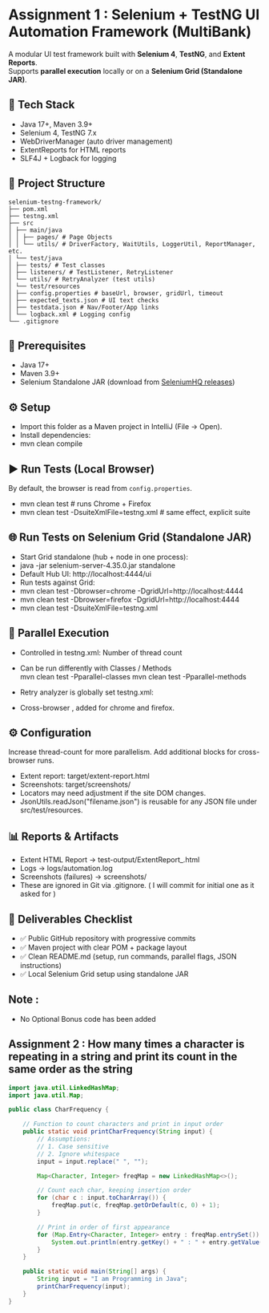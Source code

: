#  Assignment 1 : Selenium + TestNG UI Automation Framework (MultiBank)

A modular UI test framework built with **Selenium 4**, **TestNG**, and **Extent Reports**.  
Supports **parallel execution** locally or on a **Selenium Grid (Standalone JAR)**.

## 🚀 Tech Stack
- Java 17+, Maven 3.9+
- Selenium 4, TestNG 7.x
- WebDriverManager (auto driver management)
- ExtentReports for HTML reports
- SLF4J + Logback for logging

## 📂 Project Structure
```
selenium-testng-framework/
├── pom.xml
├── testng.xml
├── src
│ ├── main/java
│ │ ├── pages/ # Page Objects
│ │ └── utils/ # DriverFactory, WaitUtils, LoggerUtil, ReportManager, etc.
│ └── test/java
│ ├── tests/ # Test classes
│ ├── listeners/ # TestListener, RetryListener
│ └── utils/ # RetryAnalyzer (test utils)
│ └── test/resources
│ ├── config.properties # baseUrl, browser, gridUrl, timeout
│ ├── expected_texts.json # UI text checks
│ ├── testdata.json # Nav/Footer/App links
│ └── logback.xml # Logging config
└── .gitignore
```

## 🔧 Prerequisites
- Java 17+
- Maven 3.9+
- Selenium Standalone JAR (download from [SeleniumHQ releases](https://github.com/SeleniumHQ/selenium/releases))

## ⚙️ Setup
- Import this folder as a Maven project in IntelliJ (File -> Open).
- Install dependencies:
- mvn clean compile

## ▶️ Run Tests (Local Browser)
By default, the browser is read from `config.properties`.
- mvn clean test                        # runs Chrome + Firefox
- mvn clean test -DsuiteXmlFile=testng.xml   # same effect, explicit suite


## 🌐 Run Tests on Selenium Grid (Standalone JAR)

- Start Grid standalone (hub + node in one process):
- java -jar selenium-server-4.35.0.jar standalone
- Default Hub UI: http://localhost:4444/ui
- Run tests against Grid:
- mvn clean test -Dbrowser=chrome -DgridUrl=http://localhost:4444
- mvn clean test -Dbrowser=firefox -DgridUrl=http://localhost:4444
- mvn clean test -DsuiteXmlFile=testng.xml

## 🔀 Parallel Execution
- Controlled in testng.xml: Number of  thread count
- Can be run differently with Classes / Methods  
  mvn clean test -Pparallel-classes
  mvn clean test -Pparallel-methods
- Retry analyzer is globally set testng.xml:

- Cross-browser , added for chrome and firefox.


## ⚙️ Configuration

Increase thread-count for more parallelism.
Add additional <test> blocks for cross-browser runs.
- Extent report: target/extent-report.html
- Screenshots: target/screenshots/
- Locators may need adjustment if the site DOM changes.
- JsonUtils.readJson("filename.json") is reusable for any JSON file under src/test/resources.

## 📊 Reports & Artifacts
- Extent HTML Report → test-output/ExtentReport_<timestamp>.html
- Logs → logs/automation.log
- Screenshots (failures) → screenshots/
- These are ignored in Git via .gitignore. ( I will commit for initial one as it asked for )

## 📌 Deliverables Checklist
- ✅ Public GitHub repository with progressive commits
- ✅ Maven project with clear POM + package layout
- ✅ Clean README.md (setup, run commands, parallel flags, JSON instructions)
- ✅ Local Selenium Grid setup using standalone JAR

## Note : 
- No Optional Bonus code has been added 

## Assignment 2 : How many times a character is repeating in a string and print its count in the same order as the string
```java
import java.util.LinkedHashMap;
import java.util.Map;

public class CharFrequency {

    // Function to count characters and print in input order
    public static void printCharFrequency(String input) {
        // Assumptions:
        // 1. Case sensitive
        // 2. Ignore whitespace
        input = input.replace(" ", "");

        Map<Character, Integer> freqMap = new LinkedHashMap<>();

        // Count each char, keeping insertion order
        for (char c : input.toCharArray()) {
            freqMap.put(c, freqMap.getOrDefault(c, 0) + 1);
        }

        // Print in order of first appearance
        for (Map.Entry<Character, Integer> entry : freqMap.entrySet()) {
            System.out.println(entry.getKey() + " : " + entry.getValue());
        }
    }

    public static void main(String[] args) {
        String input = "I am Programming in Java";
        printCharFrequency(input);
    }
}

